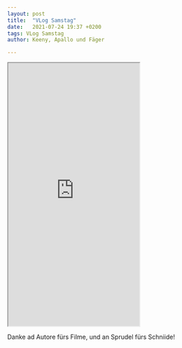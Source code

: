 ```yaml
---
layout: post
title:  "VLog Samstag"
date:   2021-07-24 19:37 +0200
tags: VLog Samstag
author: Keeny, Apallo und Fäger

---
```


<iframe src="https://drive.google.com/file/d/1tlP1VVcI7N4_4bQHckrmHgKwxmy-WhXP/preview" width="auto" height="600" allow="autoplay"></iframe>

Danke ad Autore fürs Filme, und an Sprudel fürs Schniide!
